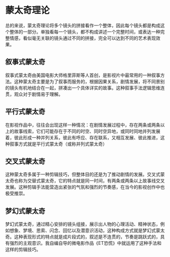 
# 蒙太奇理论

总的来说，蒙太奇理论将多个镜头的拼接看作一个整体，因此每个镜头都是构成这个整体的一部分。单独看每一个镜头，都不构成讲述一个完整时间，或表达一种完整情感，看似毫无关联的镜头通过不同的拼接，完全可以达到不同的艺术表现效果。

## 叙事式蒙太奇

叙事式蒙太奇由美国电影大师格里菲斯等人首创，是影视片中最常用的一种叙事方法。这种蒙太奇主要是为了叙事而服务的，根据因果关系，剧情发展，将不同景别的镜头有机地结合在一起，拼凑出一个具体详实的故事。这种叙事手法逻辑思维连贯，观众对于剧情易于理解。

## 平行式蒙太奇

在影视作品中，往往会出现这样一种情况：在剧情发展过程中，存在两条或两条以上的故事线索，它们可能存在于不同的时空、同时空异地，或同时同地并列发展着，彼此形成一种并列关系，彼此有呼应、存在联系，又相互发展、彼此推进，这种叙事方式就是平行式蒙太奇（或称并列式蒙太奇）

## 交叉式蒙太奇

这种蒙太奇多属于一种剪辑技巧，但整体目的还是为了推动剧情的发展。交叉式蒙太奇也称为交替式蒙太奇，它的特点就是同一时间，有两条或两条以上故事线交叉发展。这种剪辑手法能营造出紧张的气氛和强烈的节奏感，在当今的影视创作中也极受推崇。

## 梦幻式蒙太奇

梦幻式蒙太奇，通过精心安排的镜头组接，展示出人物的心理活动、精神状态，例如想象、梦境、思索、闪念、回忆以及潜意识活动，这种构成方式就是梦幻式蒙太奇。这种表现形式的特点就是成片段式的，叙述是不连贯的，节奏是跳跃式的，具有强烈的主观意识。我自编自导的微电影作品《ET恐慌》中就运用了这种手法和这样的剪辑技巧。

